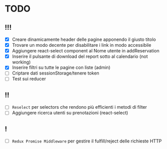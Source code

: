 # TODO

## !!!

- [X] Creare dinamicamente header delle pagine apponendo il giusto titolo
- [X] Trovare un modo decente per disabilitare i link in modo accessibile
- [X] Aggiungere react-select component al Nome utente in addReservation
- [X] Inserire il pulsante di download del report sotto al calendario (not working)
- [X] Inserire filtri su tutte le pagine con liste (admin)
- [ ] Criptare dati sessionStorage/tenere token
- [ ] Test sui reducer

## !!
- [ ] `Reselect` per selectors che rendono più efficienti i metodi di filter
- [ ] Aggiungere ricerca utenti su prenotazioni (react-select)

## !

- [ ] `Redux Promise Middleware` per gestire il fulfill/reject delle richieste HTTP
